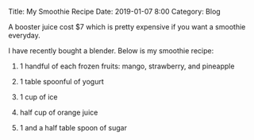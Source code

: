 Title: My Smoothie Recipe
Date: 2019-01-07 8:00
Category: Blog

A booster juice cost $7 which is pretty expensive if you want a smoothie everyday. 

I have recently bought a blender. Below is my smoothie recipe:

1. 1 handful of each frozen fruits: mango, strawberry, and pineapple

2. 1 table spoonful of yogurt

3. 1 cup of ice

4. half cup of orange juice

5. 1 and a half table spoon of sugar

